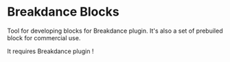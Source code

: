 # Breakdance Blocks

Tool for developing blocks for Breakdance plugin. It's also a set of prebuiled block for commercial use. 


It requires Breakdance plugin !
